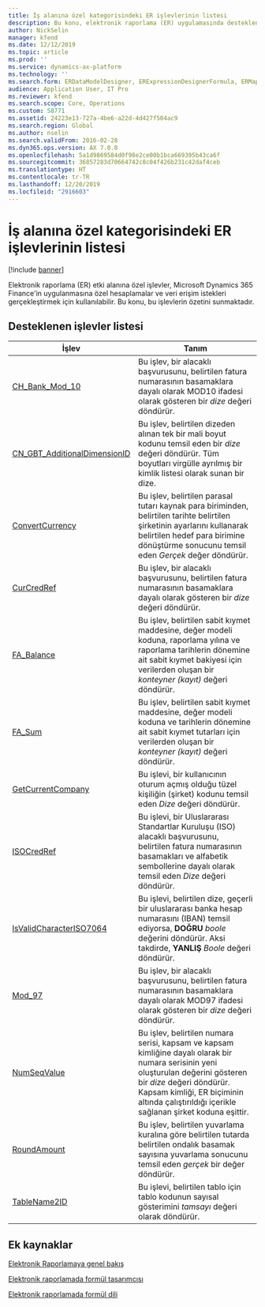 ```yaml
---
title: İş alanına özel kategorisindeki ER işlevlerinin listesi
description: Bu konu, elektronik raporlama (ER) uygulamasında desteklenen iş alanına özel işlevleri hakkında bilgi sağlar.
author: NickSelin
manager: kfend
ms.date: 12/12/2019
ms.topic: article
ms.prod: ''
ms.service: dynamics-ax-platform
ms.technology: ''
ms.search.form: ERDataModelDesigner, ERExpressionDesignerFormula, ERMappedFormatDesigner, ERModelMappingDesigner
audience: Application User, IT Pro
ms.reviewer: kfend
ms.search.scope: Core, Operations
ms.custom: 58771
ms.assetid: 24223e13-727a-4be6-a22d-4d427f504ac9
ms.search.region: Global
ms.author: nselin
ms.search.validFrom: 2016-02-28
ms.dyn365.ops.version: AX 7.0.0
ms.openlocfilehash: 5a1d9869584d0f98e2ce00b1bca669395b43ca6f
ms.sourcegitcommit: 36857283d70664742c8c04f426b231c42daf4ceb
ms.translationtype: HT
ms.contentlocale: tr-TR
ms.lasthandoff: 12/20/2019
ms.locfileid: "2916603"
---
```

# <a name="list-of-er-functions-in-the-business-domainspecific-category"></a>İş alanına özel kategorisindeki ER işlevlerinin listesi

[!include [banner](../includes/banner.md)]

Elektronik raporlama (ER) etki alanına özel işlevler, Microsoft Dynamics 365 Finance'in uygulanmasına özel hesaplamalar ve veri erişim istekleri gerçekleştirmek için kullanılabilir. Bu konu, bu işlevlerin özetini sunmaktadır.

## <a name="list-of-supported-functions"></a>Desteklenen işlevler listesi

| İşlev| Tanım |
|---------|-------------|
| [CH_Bank_Mod_10](er-functions-other-chbankmode10.md) | Bu işlev, bir alacaklı başvurusunu, belirtilen fatura numarasının basamaklara dayalı olarak MOD10 ifadesi olarak gösteren bir *dize* değeri döndürür. |
| [CN_GBT_AdditionalDimensionID](er-functions-other-cngbtadditionaldimensionid.md) | Bu işlev, belirtilen dizeden alınan tek bir mali boyut kodunu temsil eden bir *dize* değeri döndürür. Tüm boyutları virgülle ayrılmış bir kimlik listesi olarak sunan bir dize. |
| [ConvertCurrency](er-functions-other-convertcurrency.md) | Bu işlev, belirtilen parasal tutarı kaynak para biriminden, belirtilen tarihte belirtilen şirketinin ayarlarını kullanarak belirtilen hedef para birimine dönüştürme sonucunu temsil eden *Gerçek* değer döndürür. |
| [CurCredRef](er-functions-other-curcredref.md) | Bu işlev, bir alacaklı başvurusunu, belirtilen fatura numarasının basamaklara dayalı olarak gösteren bir *dize* değeri döndürür. |
| [FA_Balance](er-functions-other-fabalance.md) | Bu işlev, belirtilen sabit kıymet maddesine, değer modeli koduna, raporlama yılına ve raporlama tarihlerin dönemine ait sabit kıymet bakiyesi için verilerden oluşan bir *konteyner (kayıt)* değeri döndürür. |
| [FA_Sum](er-functions-other-fasum.md) | Bu işlev, belirtilen sabit kıymet maddesine, değer modeli koduna ve tarihlerin dönemine ait sabit kıymet tutarları için verilerden oluşan bir *konteyner (kayıt)* değeri döndürür. |
| [GetCurrentCompany](er-functions-other-getcurrentcompany.md) | Bu işlevi, bir kullanıcının oturum açmış olduğu tüzel kişiliğin (şirket) kodunu temsil eden *Dize* değeri döndürür. |
| [ISOCredRef](er-functions-other-isocredref.md) | Bu işlevi, bir Uluslararası Standartlar Kuruluşu (ISO) alacaklı başvurusunu, belirtilen fatura numarasının basamakları ve alfabetik sembollerine dayalı olarak temsil eden *Dize* değeri döndürür. |
| [IsValidCharacterISO7064](er-functions-other-isvalidchariso7064.md) | Bu işlevi, belirtilen dize, geçerli bir uluslararası banka hesap numarasını (IBAN) temsil ediyorsa, **DOĞRU** *boole* değerini döndürür. Aksi takdirde, **YANLIŞ** *Boole* değeri döndürür. |
| [Mod_97](er-functions-other-mod97.md) | Bu işlev, bir alacaklı başvurusunu, belirtilen fatura numarasının basamaklara dayalı olarak MOD97 ifadesi olarak gösteren bir *dize* değeri döndürür. |
| [NumSeqValue](er-functions-other-numseqvalue.md) | Bu işlev, belirtilen numara serisi, kapsam ve kapsam kimliğine dayalı olarak bir numara serisinin yeni oluşturulan değerini gösteren bir *dize* değeri döndürür. Kapsam kimliği, ER biçiminin altında çalıştırıldığı içerikle sağlanan şirket koduna eşittir. |
| [RoundAmount](er-functions-other-roundamount.md) | Bu işlev, belirtilen yuvarlama kuralına göre belirtilen tutarda belirtilen ondalık basamak sayısına yuvarlama sonucunu temsil eden *gerçek* bir değer döndürür. |
| [TableName2ID](er-functions-other-tablename2id.md) | Bu işlevi, belirtilen tablo için tablo kodunun sayısal gösterimini *tamsayı* değeri olarak döndürür. |

## <a name="additional-resources"></a>Ek kaynaklar

[Elektronik Raporlamaya genel bakış](general-electronic-reporting.md)

[Elektronik raporlamada formül tasarımcısı](general-electronic-reporting-formula-designer.md)

[Elektronik raporlamada formül dili](er-formula-language.md)
